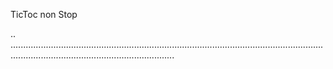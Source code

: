 TicToc non Stop

..
.............................................................................................................................................................................................